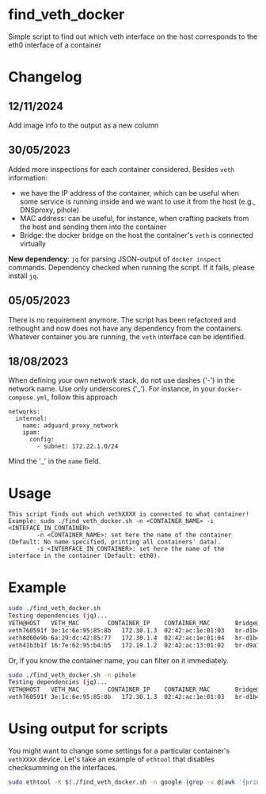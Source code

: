 # find_veth_docker
Simple script to find out which veth interface on the host corresponds to the eth0 interface of a container

# Changelog
## 12/11/2024
Add image info to the output as a new column
## 30/05/2023
Added more inspections for each container considered. Besides `veth` information: 
 - we have the IP address of the container, which can be useful when some service is running inside and we want to use it from the host (e.g., DNSproxy, pihole)
 - MAC address: can be useful, for instance, when crafting packets from the host and sending them into the container
 - Bridge: the docker bridge on the host the container's `veth` is connected virtually

**New dependency**: `jq` for parsing JSON-output of `docker inspect` commands. Dependency checked when running the script. If it fails, please install `jq`.
## 05/05/2023
There is no requirement anymore. The script has been refactored and rethought and now does not have any dependency from the containers. 
Whatever container you are running, the `veth` interface can be identified.

## 18/08/2023
When defining your own network stack, do not use dashes ('-') in the network name. Use only underscores ('_').
For instance, in your `docker-compose.yml`, follow this approach
```
networks:
  internal:
    name: adguard_proxy_network
    ipam:
      config:
        - subnet: 172.22.1.0/24
```
Mind the '_' in the `name` field.

# Usage
```
This script finds out which vethXXXX is connected to what container!
Example: sudo ./find_veth_docker.sh -n <CONTAINER_NAME> -i <INTEFACE_IN_CONTAINER>
		-n <CONTAINER_NAME>: set here the name of the container (Default: No name specified, printing all containers' data).
		-i <INTERFACE_IN_CONTAINER>: set here the name of the interface in the container (Default: eth0).
```

# Example
```bash
sudo ./find_veth_docker.sh
Testing dependencies (jq)...                                                                                                                                                                [DONE]
VETH@HOST	VETH_MAC		CONTAINER_IP	CONTAINER_MAC		Bridge@HOST		Bridge_IP	Bridge_MAC		CONTAINER		Image
veth760591f	3e:1c:6e:95:85:8b	172.30.1.3	02:42:ac:1e:01:03	br-d1b495712e0c		172.30.1.1/24	02:42:e6:48:e9:64	pihole		pihole/pihole:latest
veth8d60e9b	6a:29:dc:42:85:77	172.30.1.4	02:42:ac:1e:01:04	br-d1b495712e0c		172.30.1.1/24	02:42:e6:48:e9:64	dnscrypt-proxy	klutchell/dnscrypt-proxy
veth41b3b1f	16:7e:62:95:b4:b5	172.19.1.2	02:42:ac:13:01:02	br-d9a1a1f4fb28		172.19.1.1/24	02:42:83:ac:7e:dd	portainer	cr.portainer.io/portainer/portainer-ce:latest

```
Or, if you know the container name, you can filter on it immediately.
```bash
sudo ./find_veth_docker.sh -n pihole
Testing dependencies (jq)...                                                                                                                                                                [DONE]
VETH@HOST	VETH_MAC		CONTAINER_IP	CONTAINER_MAC		Bridge@HOST		Bridge_IP	Bridge_MAC		CONTAINER		Image
veth760591f	3e:1c:6e:95:85:8b	172.30.1.3	02:42:ac:1e:01:03	br-d1b495712e0c		172.30.1.1/24	02:42:e6:48:e9:64	pihole		pihole/pihole:latest
```

# Using output for scripts
You might want to change some settings for a particular container's `vethXXXX` device. Let's take an example of `ethtool` that disables checksumming on the interfaces.
```bash
sudo ethtool -K $(./find_veth_docker.sh -n google |grep -v @|awk '{print $1}') tx off rx off
```
